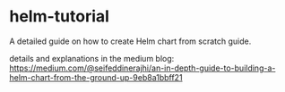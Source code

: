 # helm-tutorial
A detailed guide on how to create Helm chart from scratch guide.

details and  explanations in the medium blog:  https://medium.com/@seifeddinerajhi/an-in-depth-guide-to-building-a-helm-chart-from-the-ground-up-9eb8a1bbff21


